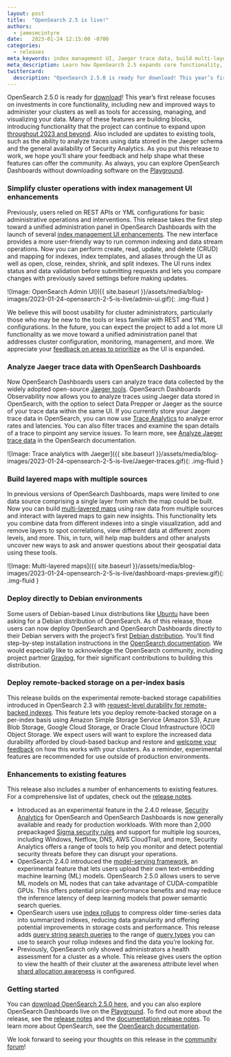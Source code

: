 ```yaml
---
layout: post
title:  "OpenSearch 2.5 is live!"
authors:
  - jamesmcintyre
date:   2023-01-24 12:15:00 -0700
categories:
  - releases
meta_keywords: index management UI, Jaeger trace data, build multi-layered maps, opensearch debian, OpenSearch 2.5
meta_description: Learn how OpenSearch 2.5 expands core functionality, improves cluster administration, and provides you with tools to access, manage, and visualize data.
twittercard:
  description: "OpenSearch 2.5.0 is ready for download! This year’s first release focuses on investments in core functionality, including new and improved ways to administer your clusters as well as tools for accessing, managing, and visualizing your data."
---
```


OpenSearch 2.5.0 is ready for [download](https://opensearch.org/downloads.html)! This year’s first release focuses on investments in core functionality, including new and improved ways to administer your clusters as well as tools for accessing, managing, and visualizing your data. Many of these features are building blocks, introducing functionality that the project can continue to expand upon [throughout 2023 and beyond](https://github.com/orgs/opensearch-project/projects/1). Also included are updates to existing tools, such as the ability to analyze traces using data stored in the Jaeger schema and the general availability of Security Analytics. As you put this release to work, we hope you’ll share your feedback and help shape what these features can offer the community. As always, you can explore OpenSearch Dashboards without downloading software on the [Playground](https://playground.opensearch.org/app/home#/).


### Simplify cluster operations with index management UI enhancements

Previously, users relied on REST APIs or YML configurations for basic administrative operations and interventions. This release takes the first step toward a unified administration panel in OpenSearch Dashboards with the launch of several [index management UI enhancements](https://opensearch.org/docs/latest/dashboards/admin-ui-index/index/). The new interface provides a more user-friendly way to run common indexing and data stream operations. Now you can perform create, read, update, and delete (CRUD) and mapping for indexes, index templates, and aliases through the UI as well as open, close, reindex, shrink, and split indexes. The UI runs index status and data validation before submitting requests and lets you compare changes with previously saved settings before making updates.

![Image: OpenSearch Admin UI]({{ site.baseurl }}/assets/media/blog-images/2023-01-24-opensearch-2-5-is-live/admin-ui.gif){: .img-fluid }

We believe this will boost usability for cluster administrators, particularly those who may be new to the tools or less familiar with REST and YML configurations. In the future, you can expect the project to add a lot more UI functionality as we move toward a unified administration panel that addresses cluster configuration, monitoring, management, and more. We appreciate your [feedback on areas to prioritize](https://github.com/opensearch-project/index-management-dashboards-plugin/issues/284) as the UI is expanded.
 
### Analyze Jaeger trace data with OpenSearch Dashboards

Now OpenSearch Dashboards users can analyze trace data collected by the widely adopted open-source [Jaeger tools](https://www.jaegertracing.io/). OpenSearch Dashboards Observability now allows you to analyze traces using Jaeger data stored in OpenSearch, with the option to select Data Prepper or Jaeger as the source of your trace data within the same UI. If you currently store your Jaeger trace data in OpenSearch, you can now use [Trace Analytics](https://opensearch.org/docs/latest/observability-plugin/trace/index/) to analyze error rates and latencies. You can also filter traces and examine the span details of a trace to pinpoint any service issues. To learn more, see [Analyze Jaeger trace data](https://opensearch.org/docs/latest/observability-plugin/trace/trace-analytics-jaeger/) in the OpenSearch documentation.

![Image: Trace analytics with Jaeger]({{ site.baseurl }}/assets/media/blog-images/2023-01-24-opensearch-2-5-is-live/Jaeger-traces.gif){: .img-fluid }

### Build layered maps with multiple sources

In previous versions of OpenSearch Dashboards, maps were limited to one data source comprising a single layer from which the map could be built. Now you can build [multi-layered maps](https://opensearch.org/docs/latest/dashboards/maps) using raw data from multiple sources and interact with layered maps to gain new insights. This functionality lets you combine data from different indexes into a single visualization, add and remove layers to spot correlations, view different data at different zoom levels, and more. This, in turn, will help map builders and other analysts uncover new ways to ask and answer questions about their geospatial data using these tools. 

![Image: Multi-layered maps]({{ site.baseurl }}/assets/media/blog-images/2023-01-24-opensearch-2-5-is-live/dashboard-maps-preview.gif){: .img-fluid }

### Deploy directly to Debian environments

Some users of Debian-based Linux distributions like [Ubuntu](https://ubuntu.com/) have been asking for a Debian distribution of OpenSearch. As of this release, those users can now deploy OpenSearch and OpenSearch Dashboards directly to their Debian servers with the project’s first [Debian distribution](https://opensearch.org/downloads.html). You’ll find step-by-step installation instructions in the [OpenSearch documentation](https://opensearch.org/docs/latest/install-and-configure/install-opensearch/debian/). We would especially like to acknowledge the OpenSearch community, including project partner [Graylog](https://www.graylog.org/), for their significant contributions to building this distribution.

### Deploy remote-backed storage on a per-index basis

This release builds on the experimental remote-backed storage capabilities introduced in OpenSearch 2.3 with [request-level durability for remote-backed indexes](https://opensearch.org/docs/latest/opensearch/remote). This feature lets you deploy remote-backed storage on a per-index basis using Amazon Simple Storage Service (Amazon S3), Azure Blob Storage, Google Cloud Storage, or Oracle Cloud Infrastructure (OCI) Object Storage. We expect users will want to explore the increased data durability afforded by cloud-based backup and restore and [welcome your feedback](https://github.com/opensearch-project/OpenSearch/issues/4576) on how this works with your clusters. As a reminder, experimental features are recommended for use outside of production environments.

### Enhancements to existing features

This release also includes a number of enhancements to existing features. For a comprehensive list of updates, check out the [release notes](https://github.com/opensearch-project/opensearch-build/blob/main/release-notes/opensearch-release-notes-2.5.0.md).

* Introduced as an experimental feature in the 2.4.0 release, [Security Analytics](https://opensearch.org/docs/latest/security-analytics/index/) for OpenSearch and OpenSearch Dashboards is now generally available and ready for production workloads. With more than 2,000 prepackaged [Sigma security rules](https://github.com/SigmaHQ/sigma) and support for multiple log sources, including Windows, Netflow, DNS, AWS CloudTrail, and more, Security Analytics offers a range of tools to help you monitor and detect potential security threats before they can disrupt your operations.
* OpenSearch 2.4.0 introduced the [model-serving framework](https://opensearch.org/docs/latest/ml-commons-plugin/model-serving-framework/), an experimental feature that lets users upload their own text-embedding machine learning (ML) models. OpenSearch 2.5.0 allows users to serve ML models on ML nodes that can take advantage of CUDA-compatible GPUs. This offers potential price-performance benefits and may reduce the inference latency of deep learning models that power semantic search queries.
* OpenSearch users use [index rollups](https://opensearch.org/docs/latest/im-plugin/index-rollups/index/) to compress older time-series data into summarized indexes, reducing data granularity and offering potential improvements in storage costs and performance. This release adds [query string search queries](https://opensearch.org/docs/latest/im-plugin/index-rollups/index/#query-string-queries) to the range of [query types](https://opensearch.org/docs/latest/opensearch/query-dsl/full-text/) you can use to search your rollup indexes and find the data you’re looking for.
* Previously, OpenSearch only showed administrators a health assessment for a cluster as a whole. This release gives users the option to view the health of their cluster at the awareness attribute level when [shard allocation awareness](https://opensearch.org/docs/2.0/opensearch/cluster/#advanced-step-6-configure-shard-allocation-awareness-or-forced-awareness) is configured.

### Getting started

You can [download OpenSearch 2.5.0 here](https://opensearch.org/downloads.html), and you can also explore OpenSearch Dashboards live on the [Playground](https://playground.opensearch.org/app/home). To find out more about the release, see the [release notes](https://github.com/opensearch-project/opensearch-build/blob/main/release-notes/opensearch-release-notes-2.5.0.md) and the [documentation release notes](https://github.com/opensearch-project/documentation-website/blob/main/release-notes/opensearch-documentation-release-notes-2.5.0.md). To learn more about OpenSearch, see the [OpenSearch documentation](https://opensearch.org/docs/latest).

We look forward to seeing your thoughts on this release in the [community forum](https://forum.opensearch.org/)!